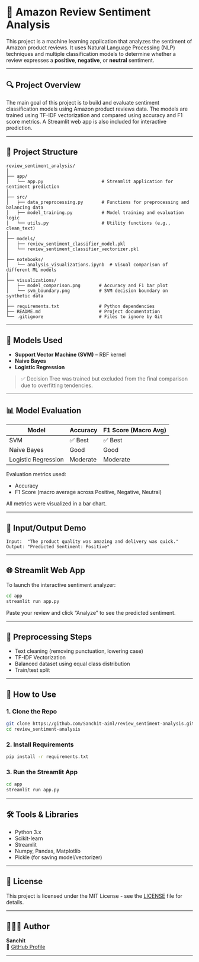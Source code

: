 # 📘 Amazon Review Sentiment Analysis

This project is a machine learning application that analyzes the sentiment of Amazon product reviews. It uses Natural Language Processing (NLP) techniques and multiple classification models to determine whether a review expresses a **positive**, **negative**, or **neutral** sentiment.

---

## 🔍 Project Overview

The main goal of this project is to build and evaluate sentiment classification models using Amazon product reviews data. The models are trained using TF-IDF vectorization and compared using accuracy and F1 score metrics. A Streamlit web app is also included for interactive prediction.

---

## 📂 Project Structure

```
review_sentiment_analysis/
│
├── app/
│   └── app.py                      # Streamlit application for sentiment prediction
│
├── src/
│   ├── data_preprocessing.py       # Functions for preprocessing and balancing data
│   ├── model_training.py           # Model training and evaluation logic
│   └── utils.py                    # Utility functions (e.g., clean_text)
│
├── models/
│   ├── review_sentiment_classifier_model.pkl
│   └── review_sentiment_classifier_vectorizer.pkl
│
├── notebooks/
│   └── analysis_visualizations.ipynb  # Visual comparison of different ML models
│
├── visualizations/
│   ├── model_comparison.png       # Accuracy and F1 bar plot
│   └── svm_boundary.png           # SVM decision boundary on synthetic data
│
├── requirements.txt               # Python dependencies
├── README.md                      # Project documentation
└── .gitignore                     # Files to ignore by Git
```

---

## 🧠 Models Used

- **Support Vector Machine (SVM)** – RBF kernel
- **Naive Bayes**
- **Logistic Regression**

> ✅ Decision Tree was trained but excluded from the final comparison due to overfitting tendencies.

---

## 📊 Model Evaluation

| Model              | Accuracy | F1 Score (Macro Avg) |
|-------------------|----------|----------------------|
| SVM               | ✅ Best  | ✅ Best              |
| Naive Bayes       | Good     | Good                 |
| Logistic Regression | Moderate | Moderate           |

Evaluation metrics used:
- Accuracy
- F1 Score (macro average across Positive, Negative, Neutral)

All metrics were visualized in a bar chart.

---

## 🧪 Input/Output Demo

```
Input:  "The product quality was amazing and delivery was quick."
Output: "Predicted Sentiment: Positive"
```

---

## 🌐 Streamlit Web App

To launch the interactive sentiment analyzer:

```bash
cd app
streamlit run app.py
```

Paste your review and click “Analyze” to see the predicted sentiment.

---

## 🧹 Preprocessing Steps

- Text cleaning (removing punctuation, lowering case)
- TF-IDF Vectorization
- Balanced dataset using equal class distribution
- Train/test split

---

## 📂 How to Use

### 1. Clone the Repo

```bash
git clone https://github.com/Sanchit-aiml/review_sentiment-analysis.git
cd review_sentiment-analysis
```

### 2. Install Requirements

```bash
pip install -r requirements.txt
```

### 3. Run the Streamlit App

```bash
cd app
streamlit run app.py
```

---

## 🛠 Tools & Libraries

- Python 3.x
- Scikit-learn
- Streamlit
- Numpy, Pandas, Matplotlib
- Pickle (for saving model/vectorizer)

---

## 📜 License

This project is licensed under the MIT License - see the [LICENSE](LICENSE) file for details.

---

## 🤛🏼‍♂️ Author

**Sanchit**  
🔗 [GitHub Profile](https://github.com/Sanchit-aiml)

---





